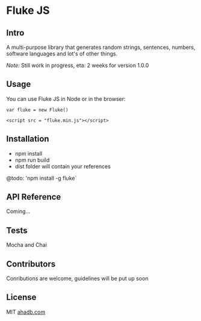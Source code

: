 # Fluke JS

## Intro

A multi-purpose library that generates random strings, sentences, numbers, software languages and lot's of other things.

*Note:* Still work in progress, eta: 2 weeks for version 1.0.0

## Usage

You can use Fluke JS in Node or in the browser:

`var fluke = new Fluke()`

`<script src = "fluke.min.js"></script>`


## Installation

* npm install
* npm run build
* dist folder will contain your references

@todo: 'npm install -g fluke`

## API Reference

Coming...

## Tests

Mocha and Chai

## Contributors

Conributions are welcome, guidelines will be put up soon

## License

MIT [ahadb.com](http:////ahadb.com)


